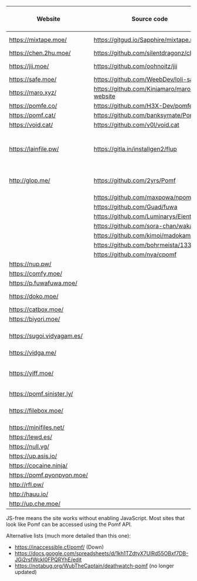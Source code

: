 | Website                 | Source code                             | Size limit (MiB) | Notes                             | Status 
|-------------------------|-----------------------------------------|------------------|-----------------------------------|---------
| https://mixtape.moe/    | https://gitgud.io/Sapphire/mixtape.moe  | 100              | Pastebin, voice                   | Down (07/Aug/17) 
| https://chen.2hu.moe/   | https://github.com/silentdragonz/chen   | 50               |                                   | Up 
| https://jii.moe/        | https://github.com/oohnoitz/jii         | 150              | JS-free                           | Down (01/Aug/17) 
| https://safe.moe/       | https://github.com/WeebDev/loli-safe    | 200              | Pastebin                          | Up 
| https://maro.xyz/       | https://github.com/Kiniamaro/maro.xyz-website | 50         |                                   | Up 
| https://pomfe.co/       | https://github.com/H3X-Dev/pomfe.co     | 100              |                                   | Up 
| https://pomf.cat/       | https://github.com/banksymate/Pomf      | 75               |                                   | Up 
| https://void.cat/       | https://github.com/v0l/void.cat         | 2048             |                                   | Up 
| https://lainfile.pw/    | https://gitla.in/installgen2/flup       | 8                | Public uploads, JS-free, original filenames | Up 
| http://glop.me/         | https://github.com/2yrs/Pomf            | 10               | Uses [IPFS][0], pastebin          | Up 
|                         | https://github.com/maxpowa/npomf        |                  |                                   | 
|                         | https://github.com/Guad/fuwa            |                  | JS-free                           | 
|                         | https://github.com/Luminarys/Eientei    |                  |                                   | 
|                         | https://github.com/sora-chan/wakaba     |                  | JS-free                           | 
|                         | https://github.com/kimoi/madokami.com   |                  |                                   | 
|                         | https://github.com/bohrmeista/1338      |                  |                                   | 
|                         | https://github.com/nya/cpomf            |                  |                                   | 
| https://nup.pw/         |                                         | 150              | JS-free                           | Up 
| https://comfy.moe/      |                                         | 512              |                                   | Up 
| https://p.fuwafuwa.moe/ |                                         | 50               | JS-free                           | Up 
| https://doko.moe/       |                                         | 2048             | Rude, JS-free                     | Up 
| https://catbox.moe/     |                                         | 200              | JS-free                           | Up 
| https://biyori.moe/     |                                         | 100              |                                   | Up 
| https://sugoi.vidyagam.es/ |                                      | 100              | Nice colors, pastebin             | Up 
| https://vidga.me/       |                                         | 100              | JS-free                           | Up 
| https://yiff.moe/       |                                         | 512              | Nice colors, metadata stripping   | Down 
| https://pomf.sinister.ly/ |                                       | 100              |                                   | Up 
| https://filebox.moe/    |                                         | 3000             | Nice colors, JS-free              | Up 
| https://minifiles.net/  |                                         | 100              |                                   | Up 
| https://lewd.es/        |                                         | 500              | JS-free                           | Up 
| https://null.vg/        |                                         | 128              |                                   | Up 
| https://up.asis.io/     |                                         | 100              |                                   | Up 
| https://cocaine.ninja/  |                                         | 32               | JS-free                           | Up 
| https://pomf.pyonpyon.moe/ |                                      | 50               |                                   | Up 
| http://rfl.pw/          |                                         | 250              |                                   | Up 
| http://hauu.io/         |                                         | 128              | JS-free                           | Up 
| http://up.che.moe/      |                                         | 50               |                                   | Up 


JS-free means the site works without enabling JavaScript. Most sites that look like Pomf can be accessed
using the Pomf API.

Alternative lists (much more detailed than this one):
 - https://inaccessible.cf/pomf/ (Down)
 - https://docs.google.com/spreadsheets/d/1kh1TZdtyX7UlRd55OBxf7DB-JGj2rsfWckI0FPQRYhE/edit
 - https://notabug.org/WubTheCaptain/deathwatch-pomf (no longer updated)

[0]: http://ipfs.io/
